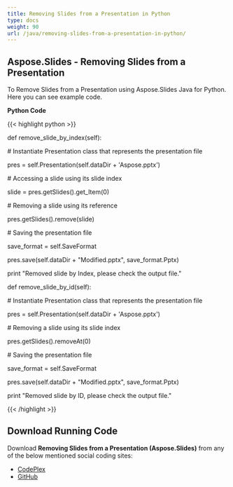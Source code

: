 ```yaml
---
title: Removing Slides from a Presentation in Python
type: docs
weight: 90
url: /java/removing-slides-from-a-presentation-in-python/
---
```


## **Aspose.Slides - Removing Slides from a Presentation**
To Remove Slides from a Presentation using Aspose.Slides Java for Python. Here you can see example code.

**Python Code**

{{< highlight python >}}

 def remove_slide_by_index(self):

\# Instantiate Presentation class that represents the presentation file

pres = self.Presentation(self.dataDir + 'Aspose.pptx')

\# Accessing a slide using its slide index

slide = pres.getSlides().get_Item(0)

\# Removing a slide using its reference

pres.getSlides().remove(slide)

\# Saving the presentation file

save_format = self.SaveFormat

pres.save(self.dataDir + "Modified.pptx", save_format.Pptx)

print "Removed slide by Index, please check the output file."

def remove_slide_by_id(self):

\# Instantiate Presentation class that represents the presentation file

pres = self.Presentation(self.dataDir + 'Aspose.pptx')

\# Removing a slide using its slide index

pres.getSlides().removeAt(0)

\# Saving the presentation file

save_format = self.SaveFormat

pres.save(self.dataDir + "Modified.pptx", save_format.Pptx)

print "Removed slide by ID, please check the output file."

{{< /highlight >}}
## **Download Running Code**
Download **Removing Slides from a Presentation (Aspose.Slides)** from any of the below mentioned social coding sites:

- [CodePlex](https://asposeslidesjavapython.codeplex.com/releases/view/620922)
- [GitHub](https://github.com/aspose-slides/Aspose.Slides-for-Java/releases/tag/Aspose.Slides_Java_for_Python-v1.0)

